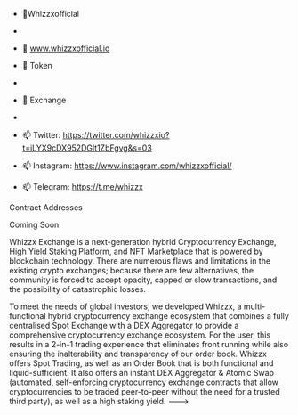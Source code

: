 - 👋Whizzxofficial
- 
- 👀 www.whizzxofficial.io


- 🌱 Token
- 
- 💞️ Exchange
-  
- 📫 Twitter:   https://twitter.com/whizzxio?t=iLYX9cDX952DGlt1ZbFgvg&s=03
- 📫 Instagram: https://www.instagram.com/whizzxofficial/
- 📫 Telegram:  https://t.me/whizzx


Contract Addresses

Coming Soon




Whizzx Exchange is a next-generation hybrid Cryptocurrency Exchange, High Yield Staking Platform,
and NFT Marketplace that is powered by blockchain technology. There are numerous flaws and
limitations in the existing crypto exchanges; because there are few alternatives, the community is
forced to accept opacity, capped or slow transactions, and the possibility of catastrophic losses.

To meet the needs of global investors, we developed Whizzx, a multi-functional hybrid
cryptocurrency exchange ecosystem that combines a fully centralised Spot Exchange with a DEX
Aggregator to provide a comprehensive cryptocurrency exchange ecosystem. For the user, this
results in a 2-in-1 trading experience that eliminates front running while also ensuring the
inalterability and transparency of our order book. Whizzx  offers Spot Trading, as well as an Order
Book that is both functional and liquid-sufficient. It also offers an instant DEX Aggregator &amp; Atomic
Swap (automated, self-enforcing cryptocurrency exchange contracts that allow cryptocurrencies to
be traded peer-to-peer without the need for a trusted third party), as well as a high staking yield.
--->
